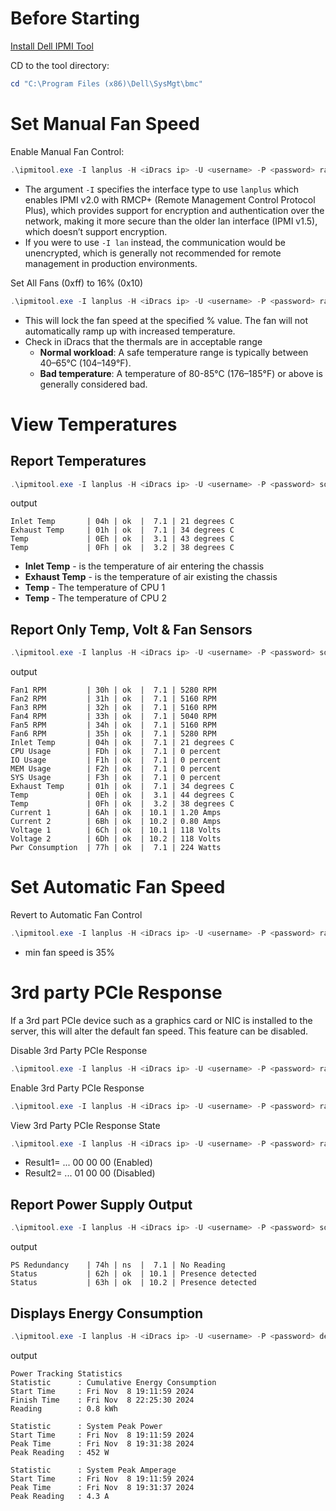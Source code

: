 
# Before Starting
[Install Dell IPMI Tool](https://www.dell.com/support/home/en-us/drivers/driversdetails?driverid=m63f3)

CD to the tool directory:
```PowerShell
cd "C:\Program Files (x86)\Dell\SysMgt\bmc"
```


# Set Manual Fan Speed
Enable Manual Fan Control:
```PowerShell
.\ipmitool.exe -I lanplus -H <iDracs ip> -U <username> -P <password> raw 0x30 0x30 0x01 0x00
```
- The argument `-I` specifies the interface type to use `lanplus` which enables IPMI v2.0 with RMCP+ (Remote Management Control Protocol Plus), which provides support for encryption and authentication over the network, making it more secure than the older lan interface (IPMI v1.5), which doesn’t support encryption.
- If you were to use `-I lan` instead, the communication would be unencrypted, which is generally not recommended for remote management in production environments.


Set All Fans (0xff) to 16% (0x10)
```PowerShell
.\ipmitool.exe -I lanplus -H <iDracs ip> -U <username> -P <password> raw 0x30 0x30 0x02 0xff 0x10
```
- This will lock the fan speed at the specified % value. The fan will not automatically ramp up with increased temperature.
- Check in iDracs that the thermals are in acceptable range
	- **Normal workload**: A safe temperature range is typically between 40–65°C (104–149°F).
	- **Bad temperature**: A temperature of 80-85°C (176–185°F) or above is generally considered bad.


# View Temperatures 

## Report Temperatures
```PowerShell
.\ipmitool.exe -I lanplus -H <iDracs ip> -U <username> -P <password> sdr type temperature
```
output
```
Inlet Temp       | 04h | ok  |  7.1 | 21 degrees C
Exhaust Temp     | 01h | ok  |  7.1 | 34 degrees C
Temp             | 0Eh | ok  |  3.1 | 43 degrees C
Temp             | 0Fh | ok  |  3.2 | 38 degrees C
```
- **Inlet Temp** - is the temperature of air entering the chassis
- **Exhaust Temp** - is the temperature of air existing the chassis
- **Temp** - The temperature of CPU 1
- **Temp** - The temperature of CPU 2

## Report Only Temp, Volt & Fan Sensors
```PowerShell
.\ipmitool.exe -I lanplus -H <iDracs ip> -U <username> -P <password> sdr elist full
```
output
```
Fan1 RPM         | 30h | ok  |  7.1 | 5280 RPM
Fan2 RPM         | 31h | ok  |  7.1 | 5160 RPM
Fan3 RPM         | 32h | ok  |  7.1 | 5160 RPM
Fan4 RPM         | 33h | ok  |  7.1 | 5040 RPM
Fan5 RPM         | 34h | ok  |  7.1 | 5160 RPM
Fan6 RPM         | 35h | ok  |  7.1 | 5280 RPM
Inlet Temp       | 04h | ok  |  7.1 | 21 degrees C
CPU Usage        | FDh | ok  |  7.1 | 0 percent
IO Usage         | F1h | ok  |  7.1 | 0 percent
MEM Usage        | F2h | ok  |  7.1 | 0 percent
SYS Usage        | F3h | ok  |  7.1 | 0 percent
Exhaust Temp     | 01h | ok  |  7.1 | 34 degrees C
Temp             | 0Eh | ok  |  3.1 | 44 degrees C
Temp             | 0Fh | ok  |  3.2 | 38 degrees C
Current 1        | 6Ah | ok  | 10.1 | 1.20 Amps
Current 2        | 6Bh | ok  | 10.2 | 0.80 Amps
Voltage 1        | 6Ch | ok  | 10.1 | 118 Volts
Voltage 2        | 6Dh | ok  | 10.2 | 118 Volts
Pwr Consumption  | 77h | ok  |  7.1 | 224 Watts
```


# Set Automatic Fan Speed
Revert to Automatic Fan Control
```PowerShell
.\ipmitool.exe -I lanplus -H <iDracs ip> -U <username> -P <password> raw 0x30 0x30 0x01 0x01
```
- min fan speed is 35%


# 3rd party PCIe Response
If a 3rd part PCIe device such as a graphics card or NIC is installed to the server, this will alter the default fan speed. This feature can be disabled.

Disable 3rd Party PCIe Response
```PowerShell
.\ipmitool.exe -I lanplus -H <iDracs ip> -U <username> -P <password> raw 0x30 0xce 0x00 0x16 0x05 0x00 0x00 0x00 0x05 0x00 0x01 0x00 0x00
```

Enable 3rd Party PCIe Response
```PowerShell
.\ipmitool.exe -I lanplus -H <iDracs ip> -U <username> -P <password> raw 0x30 0xce 0x00 0x16 0x05 0x00 0x00 0x00 0x05 0x00 0x00 0x00 0x00
```

View 3rd Party PCIe Response State
```PowerShell
.\ipmitool.exe -I lanplus -H <iDracs ip> -U <username> -P <password> raw 0x30 0xce 0x01 0x16 0x05 0x00 0x00 0x00
```
- Result1= ... 00 00 00 (Enabled)
- Result2= ... 01 00 00 (Disabled)


## Report Power Supply Output
```PowerShell
.\ipmitool.exe -I lanplus -H <iDracs ip> -U <username> -P <password> sdr type ‘Power Supply’
```
output
```
PS Redundancy    | 74h | ns  |  7.1 | No Reading
Status           | 62h | ok  | 10.1 | Presence detected
Status           | 63h | ok  | 10.2 | Presence detected
```

## Displays Energy Consumption
```PowerShell
.\ipmitool.exe -I lanplus -H <iDracs ip> -U <username> -P <password> delloem powermonitor
```
output
```
Power Tracking Statistics
Statistic      : Cumulative Energy Consumption
Start Time     : Fri Nov  8 19:11:59 2024
Finish Time    : Fri Nov  8 22:25:30 2024
Reading        : 0.8 kWh

Statistic      : System Peak Power
Start Time     : Fri Nov  8 19:11:59 2024
Peak Time      : Fri Nov  8 19:31:38 2024
Peak Reading   : 452 W

Statistic      : System Peak Amperage
Start Time     : Fri Nov  8 19:11:59 2024
Peak Time      : Fri Nov  8 19:31:37 2024
Peak Reading   : 4.3 A
```
